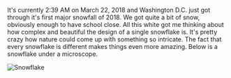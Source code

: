 It's currently 2:39 AM on March 22, 2018 and Washington D.C. just got through it's first major snowfall of 2018. We got quite a bit of snow, obviously enough to have school close. All this white got me thinking about how complex and beautiful the design of a single snowflake is. It's pretty crazy how nature could come up with something so intricate. The fact that every snowflake is different makes things even more amazing. Below is a snowflake under a microscope.

<img src="/tysons-random-musings/img/snowflake.jpg" alt="Snowflake">
